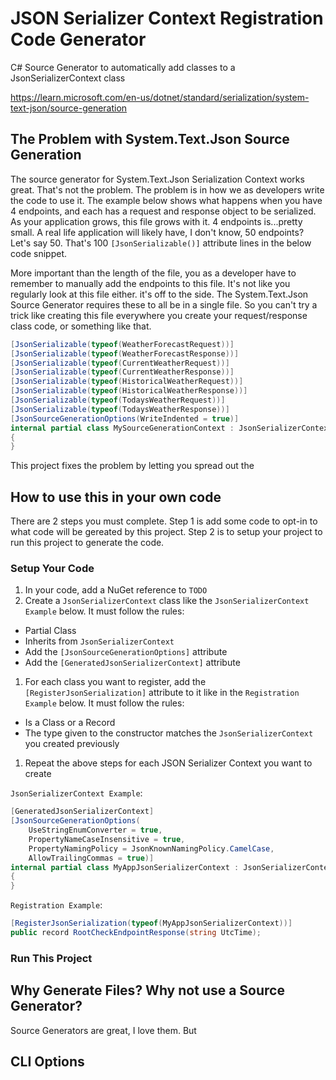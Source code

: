 # JSON Serializer Context Registration Code Generator
C# Source Generator to automatically add classes to a JsonSerializerContext class


https://learn.microsoft.com/en-us/dotnet/standard/serialization/system-text-json/source-generation

## The Problem with System.Text.Json Source Generation

The source generator for System.Text.Json Serialization Context works great. That's not the problem. The problem is in how we as developers write the code to use it. The example below shows what happens when you have 4 endpoints, and each has a request and response object to be serialized. As your application grows, this file grows with it. 4 endpoints is...pretty small. A real life application will likely have, I don't know, 50 endpoints? Let's say 50. That's 100 `[JsonSerializable()]` attribute lines in the below code snippet. 

More important than the length of the file, you as a developer have to remember to manually add the endpoints to this file. It's not like you regularly look at this file either. it's off to the side. The System.Text.Json Source Generator requires these to all be in a single file. So you can't try a trick like creating this file everywhere you create your request/response class code, or something like that.

```csharp
[JsonSerializable(typeof(WeatherForecastRequest))]
[JsonSerializable(typeof(WeatherForecastResponse))]
[JsonSerializable(typeof(CurrentWeatherRequest))]
[JsonSerializable(typeof(CurrentWeatherResponse))]
[JsonSerializable(typeof(HistoricalWeatherRequest))]
[JsonSerializable(typeof(HistoricalWeatherResponse))]
[JsonSerializable(typeof(TodaysWeatherRequest))]
[JsonSerializable(typeof(TodaysWeatherResponse))]
[JsonSourceGenerationOptions(WriteIndented = true)]
internal partial class MySourceGenerationContext : JsonSerializerContext
{
}
```

This project fixes the problem by letting you spread out the 

## How to use this in your own code

There are 2 steps you must complete. Step 1 is add some code to opt-in to what code will be gereated by this project. Step 2 is to setup your project to run this project to generate the code.

### Setup Your Code

1. In your code, add a NuGet reference to `TODO`
1. Create a `JsonSerializerContext` class like the `JsonSerializerContext Example` below. It must follow the rules:
  - Partial Class
  - Inherits from `JsonSerializerContext`
  - Add the `[JsonSourceGenerationOptions]` attribute
  - Add the `[GeneratedJsonSerializerContext]` attribute
1. For each class you want to register, add the `[RegisterJsonSerialization]` attribute to it like in the `Registration Example` below. It must follow the rules:
  - Is a Class or a Record
  - The type given to the constructor matches the `JsonSerializerContext` you created previously
1. Repeat the above steps for each JSON Serializer Context you want to create


`JsonSerializerContext Example`:
```csharp
[GeneratedJsonSerializerContext]
[JsonSourceGenerationOptions(
    UseStringEnumConverter = true,
    PropertyNameCaseInsensitive = true,
    PropertyNamingPolicy = JsonKnownNamingPolicy.CamelCase,
    AllowTrailingCommas = true)]
internal partial class MyAppJsonSerializerContext : JsonSerializerContext
{
}
```

`Registration Example`:
```csharp
[RegisterJsonSerialization(typeof(MyAppJsonSerializerContext))]
public record RootCheckEndpointResponse(string UtcTime);
```

### Run This Project



## Why Generate Files? Why not use a Source Generator?

Source Generators are great, I love them. But 


## CLI Options



